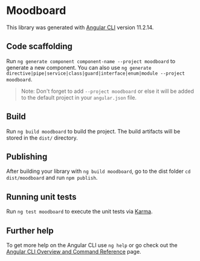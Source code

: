 # Moodboard

This library was generated with [Angular CLI](https://github.com/angular/angular-cli) version 11.2.14.

## Code scaffolding

Run `ng generate component component-name --project moodboard` to generate a new component. You can also use `ng generate directive|pipe|service|class|guard|interface|enum|module --project moodboard`.
> Note: Don't forget to add `--project moodboard` or else it will be added to the default project in your `angular.json` file. 

## Build

Run `ng build moodboard` to build the project. The build artifacts will be stored in the `dist/` directory.

## Publishing

After building your library with `ng build moodboard`, go to the dist folder `cd dist/moodboard` and run `npm publish`.

## Running unit tests

Run `ng test moodboard` to execute the unit tests via [Karma](https://karma-runner.github.io).

## Further help

To get more help on the Angular CLI use `ng help` or go check out the [Angular CLI Overview and Command Reference](https://angular.io/cli) page.

